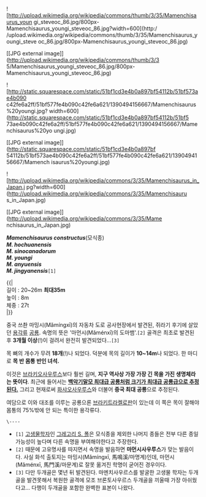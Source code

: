 ![http://upload.wikimedia.org/wikipedia/commons/thumb/3/35/Mamenchisaurus_youn
gi_steveoc_86.jpg/800px-Mamenchisaurus_youngi_steveoc_86.jpg?width=600](http:/
/upload.wikimedia.org/wikipedia/commons/thumb/3/35/Mamenchisaurus_youngi_steve
oc_86.jpg/800px-Mamenchisaurus_youngi_steveoc_86.jpg)

[[JPG external image]](http://upload.wikimedia.org/wikipedia/commons/thumb/3/3
5/Mamenchisaurus_youngi_steveoc_86.jpg/800px-
Mamenchisaurus_youngi_steveoc_86.jpg)

  

![http://static.squarespace.com/static/51bf1cd3e4b0a897bf54112b/51bf573ae4b090
c42fe6a2ff/51bf577fe4b090c42fe6a621/1390494156667/Mamenchisaurus%20youngi.jpg?
width=600](http://static.squarespace.com/static/51bf1cd3e4b0a897bf54112b/51bf5
73ae4b090c42fe6a2ff/51bf577fe4b090c42fe6a621/1390494156667/Mamenchisaurus%20yo
ungi.jpg)

[[JPG external image]](http://static.squarespace.com/static/51bf1cd3e4b0a897bf
54112b/51bf573ae4b090c42fe6a2ff/51bf577fe4b090c42fe6a621/1390494156667/Mamench
isaurus%20youngi.jpg)

  

![http://upload.wikimedia.org/wikipedia/commons/3/35/Mamenchisaurus_in_Japan.j
pg?width=600](http://upload.wikimedia.org/wikipedia/commons/3/35/Mamenchisauru
s_in_Japan.jpg)

[[JPG external image]](http://upload.wikimedia.org/wikipedia/commons/3/35/Mame
nchisaurus_in_Japan.jpg)

  
**_Mamenchisaurus constructus_**(모식종)  
**_M. hochuanensis_**  
**_M. sinocanadorum_**  
**_M. youngi_**  
**_M. anyuensis_**  
**_M. jingyanensis_**`[1]`

{{|  
길이 : 20~26m **최대35m**  
높이 : 8m  
체중 : 27t  
|}}

중국 쓰촨 마밍시(Mǎmíngxī)의 자동차 도로 공사현장에서 발견된, 쥐라기 후기에 살았던
[용각류](%EC%9A%A9%EA%B0%81%EB%A5%98.md) [공룡](%EA%B3%B5%EB%A3%A1.md). 속명의
뜻은 '마먼시(Mǎménxī)의 도마뱀'.`[2]` 골격은 최초로 발견된 후 **3개월 이상**(!)이 걸려서 완전히
발견되었다...`[3]`

목 뼈의 개수가 무려 **18개**(!)나 되었다. 덕분에 목의 길이가 **10~14m**나 되었다. 한 마디로 **목 반 몸통 반인
녀석.**

이것은 [브라키오사우루스](%EB%B8%8C%EB%9D%BC%ED%82%A4%EC%98%A4%EC%82%AC%EC%9A%B0%EB%A3%A8%EC%8A%A4.md)보다 훨씬 길며, **지구 역사상 가장 가장 긴 목을 가진 생명체라는 뜻이다**. 최근에 들어서는 **[백악기말모 최대급 공룡처럼 크기가 최대급 공룡급으로 추정된다.](%EC%95%8C%EB%9D%BC%EB%AA%A8%EC%82%AC%EC%9A%B0%EB%A3%A8%EC%8A%A4.md)** 그리고 현재로써 [화샤오사우루스](%ED%99%94%EC%83%A4%EC%98%A4%EC%82%AC%EC%9A%B0%EB%A3%A8%EC%8A%A4.md)와 더불어 **중국 최대 공룡**으로 추정된다.

여담으로 이와 대조를 이루는 공룡으론 [브라키트라켈로판](%EB%B8%8C%EB%9D%BC%ED%82%A4%ED%8A%B8%EB%9D%BC%EC%BC%88%EB%A1%9C%ED%8C%90.md)이 있는데 이 쪽은 목이 잘해야 몸통의 75%밖에 안 되는 특이한 용각류다.

`\----`

  * `[1]` [고생물학자](%EA%B3%A0%EC%83%9D%EB%AC%BC%ED%95%99%EC%9E%90.md)인 [그레고리 S. 폴](%EA%B7%B8%EB%A0%88%EA%B3%A0%EB%A6%AC%20S.%20%ED%8F%B4.md)은 모식종을 제외한 나머지 종들은 전부 다른 종일 가능성이 높다며 다른 속명을 부여해야한다고 주장한다.
  * `[2]` 때문에 고유명사를 따지면서 속명을 발음하면 **마먼시사우루스**가 맞는 발음이다. 사실 화석 출토지는 마밍시(Mǎmíngxī, 馬鳴溪/마명계)인데, 마먼시(Mǎménxī, 馬門溪/마문계)로 잘못 옮겨진 학명이 굳어진 경우이다.
  * `[3]` 다만 두개골은 몇년 뒤 발견된다. 마멘치사우르스를 발굴한 고생물 학자는 두개골을 발견못해서 복원한 골격에 모조 브론토사우르스 두개골을 끼울때 가장 아쉬웠다고... 다행이 두개골을 포함한 완벽한 표본이 나왔다.

